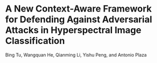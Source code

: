 # A New Context-Aware Framework for Defending Against Adversarial Attacks in Hyperspectral Image Classification 
Bing Tu, Wangquan He, Qianming Li, Yishu Peng, and Antonio Plaza


